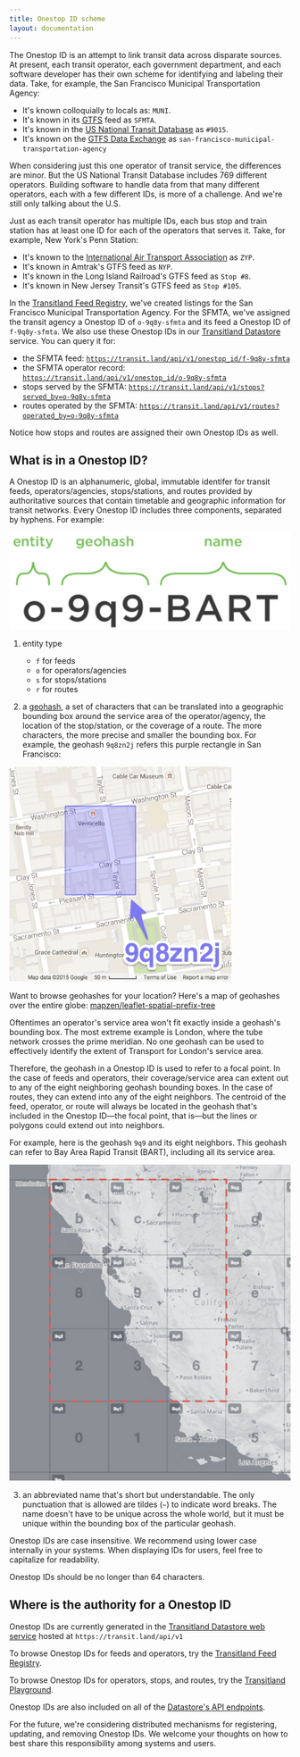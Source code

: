 ```yaml
---
title: Onestop ID scheme
layout: documentation
---
```


The Onestop ID is an attempt to link transit data across disparate sources. At present, each transit operator, each government department, and each software developer has their own scheme for identifying and labeling their data. Take, for example, the San Francisco Municipal Transportation Agency:

* It's known colloquially to locals as: `MUNI`.
* It's known in its [GTFS](https://en.wikipedia.org/wiki/General_Transit_Feed_Specification) feed as `SFMTA`.
* It's known in the [US National Transit Database](http://www.ntdprogram.gov) as `#9015`.
* It's known on the [GTFS Data Exchange](http://www.gtfs-data-exchange.com/) as `san-francisco-municipal-transportation-agency`

When considering just this one operator of transit service, the differences are minor. But the US National Transit Database includes 769 different operators. Building software to handle data from that many different operators, each with a few different IDs, is more of a challenge. And we're still only talking about the U.S.

Just as each transit operator has multiple IDs, each bus stop and train station has at least one ID for each of the operators that serves it. Take, for example, New York's Penn Station:

* It's known to the [International Air Transport Association](https://en.wikipedia.org/wiki/International_Air_Transport_Association_airport_code) as `ZYP`.
* It's known in Amtrak's GTFS feed as `NYP`.
* It's known in the Long Island Railroad's GTFS feed as `Stop #8`.
* It's known in New Jersey Transit's GTFS feed as `Stop #105`.

In the [Transitland Feed Registry](/documentation/feed-registry/), we've created listings for the San Francisco Municipal Transportation Agency. For the SFMTA, we've assigned the transit agency a Onestop ID of `o-9q8y-sfmta` and its feed a Onestop ID of `f-9q8y-sfmta`. We also use these Onestop IDs in our [Transitland Datastore](/documentation/datastore/) service. You can query it for:

- the SFMTA feed: [`https://transit.land/api/v1/onestop_id/f-9q8y-sfmta`](https://transit.land/api/v1/onestop_id/f-9q8y-sfmta)
- the SFMTA operator record: [`https://transit.land/api/v1/onestop_id/o-9q8y-sfmta`](https://transit.land/api/v1/onestop_id/o-9q8y-sfmta)
- stops served by the SFMTA: [`https://transit.land/api/v1/stops?served_by=o-9q8y-sfmta`](https://transit.land/api/v1/stops?served_by=o-9q8y-sfmta)
- routes operated by the SFMTA:
[`https://transit.land/api/v1/routes?operated_by=o-9q8y-sfmta`](https://transit.land/api/v1/routes?operated_by=o-9q8y-sfmta)

Notice how stops and routes are assigned their own Onestop IDs as well.

## What is in a Onestop ID?

A Onestop ID is an alphanumeric, global, immutable identifer for transit feeds, operators/agencies, stops/stations, and routes provided by authoritative sources that contain timetable and geographic information for transit networks. Every Onestop ID includes three components, separated by hyphens. For example:


<img src="images/onestop_id_example.png" alt="an example of a Onestop ID: 0-9q9-BART" width="590">

1. entity type

    - `f` for feeds
    - `o` for operators/agencies
    - `s` for stops/stations
    - `r` for routes

2. a [geohash](/news/2015/06/05/geohashes-and-you.html), a set of characters that can be translated into a geographic bounding box around the service area of the operator/agency, the location of the stop/station, or the coverage of a route. The more characters, the more precise and smaller the bounding box. For example, the geohash `9q8zn2j` refers this purple rectangle in San Francisco:

<img src="images/geohash_example.png" alt="map showing an example geohash in San Francisco" width="400">

  Want to browse geohashes for your location? Here's a map of geohashes over the entire globe: [mapzen/leaflet-spatial-prefix-tree](http://mapzen.github.io/leaflet-spatial-prefix-tree/)

  Oftentimes an operator's service area won't fit exactly inside a geohash's bounding box. The most extreme example is London, where the tube network crosses the prime meridian. No one geohash can be used to effectively identify the extent of Transport for London's service area.

  Therefore, the geohash in a Onestop ID is used to refer to a focal point. In the case of feeds and operators, their coverage/service area can extent out to any of the eight neighboring geohash bounding boxes. In the case of routes, they can extend into any of the eight neighbors. The centroid of the feed, operator, or route will always be located in the geohash that's included in the Onestop ID&mdash;the focal point, that is&mdash;but the lines or polygons could extend out into neighbors.

  For example, here is the geohash `9q9` and its eight neighbors. This geohash can refer to Bay Area Rapid Transit (BART), including all its service area.

<img src="images/geohash_operator_focal_point.png" alt="map showing a geohash bounding box surrounded by its eight neighbors" width="600">

3. an abbreviated name that's short but understandable. The only punctuation that is allowed are tildes (`~`) to indicate word breaks. The name doesn't have to be unique across the whole world, but it must be unique within the bounding box of the particular geohash.

Onestop IDs are case insensitive. We recommend using lower case internally in your systems. When displaying IDs for users, feel free to capitalize for readability.

Onestop IDs should be no longer than 64 characters.


## Where is the authority for a Onestop ID

Onestop IDs are currently generated in the [Transitland Datastore web service](/documentation/datastore/) hosted at `https://transit.land/api/v1`

To browse Onestop IDs for feeds and operators, try the [Transitland Feed Registry](/documentation/feed-registry/).

To browse Onestop IDs for operators, stops, and routes, try the [Transitland Playground](/documentation/playground/).

Onestop IDs are also included on all of the [Datastore's API endpoints](/documentation/datastore/api-endpoints.html).

For the future, we're considering distributed mechanisms for registering, updating, and removing Onestop IDs. We welcome your thoughts on how to best share this responsibility among systems and users.
